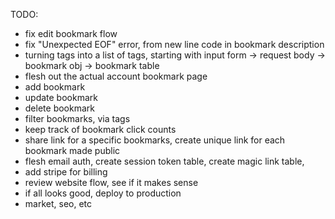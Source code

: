 TODO:
- fix edit bookmark flow
- fix "Unexpected EOF" error, from new line code in bookmark description
- turning tags into a list of tags, starting with input form -> request body -> bookmark obj -> bookmark table
- flesh out the actual account bookmark page
- add bookmark
- update bookmark
- delete bookmark
- filter bookmarks, via tags
- keep track of bookmark click counts
- share link for a specific bookmarks, create unique link for each bookmark made public
- flesh email auth, create session token table, create magic link table, 
- add stripe for billing
- review website flow, see if it makes sense
- if all looks good, deploy to production
- market, seo, etc

